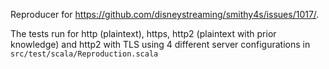Reproducer for https://github.com/disneystreaming/smithy4s/issues/1017/.

The tests run for http (plaintext), https, http2 (plaintext with prior knowledge) and http2 with TLS using 4 different server configurations in `src/test/scala/Reproduction.scala`